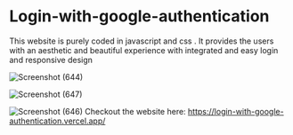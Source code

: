 # Login-with-google-authentication
This website is purely coded in javascript and css . It provides the users with an aesthetic and beautiful experience with integrated and easy login and responsive design

![Screenshot (644)](https://github.com/BanerjeeJ/Login-with-google-authentication/assets/100158687/ec2e73bb-d787-4d5b-9298-ba81e5fd0d5b)

![Screenshot (647)](https://github.com/BanerjeeJ/Login-with-google-authentication/assets/100158687/5347d9c3-0cba-45c0-8927-ac43bbd9d872)

![Screenshot (646)](https://github.com/BanerjeeJ/Login-with-google-authentication/assets/100158687/9e63d2e7-2b0b-4bda-b5b7-45c3d9952372)
Checkout the website here: https://login-with-google-authentication.vercel.app/

